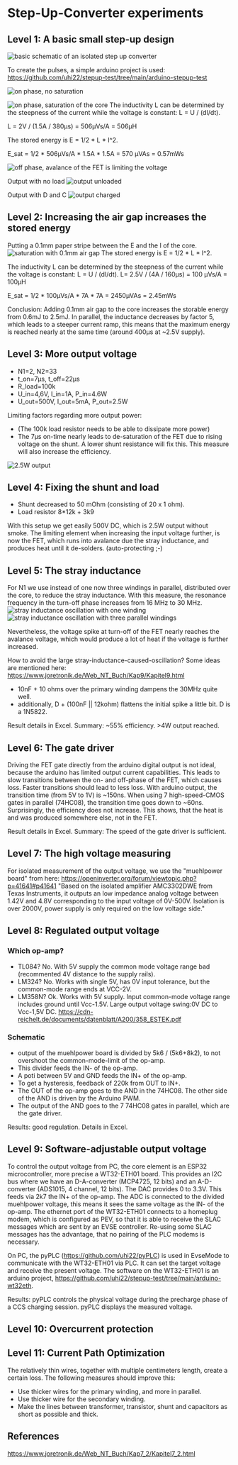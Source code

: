 # Step-Up-Converter experiments

## Level 1: A basic small step-up design

![basic schematic of an isolated step up converter](doc/2024-05-05_isolated_stepup_basic_schematic.jpg)

To create the pulses, a simple arduino project is used: https://github.com/uhi22/stepup-test/tree/main/arduino-stepup-test

![on phase, no saturation](doc/2024-05-02_core_EI35_no_saturation.jpg)

![on phase, saturation of the core](doc/2024-05-02_core_EI35_saturation.jpg)
The inductivity L can be determined by the steepness of the current while the voltage is constant: L = U / (dI/dt).

L = 2V / (1.5A / 380µs) = 506µVs/A = 506µH

The stored energy is E = 1/2 * L * I^2.

E_sat = 1/2 * 506µVs/A * 1.5A * 1.5A = 570 µVAs = 0.57mWs


![off phase, avalance of the FET is limiting the voltage](doc/2024-05-02_core_EI35_input_avalance.jpg)

Output with no load
![output unloaded](doc/2024-05-02_core_EI35_output_unloaded.jpg)

Output with D and C
![output charged](doc/2024-05-02_core_EI35_output_charged.jpg)


## Level 2: Increasing the air gap increases the stored energy

Putting a 0.1mm paper stripe between the E and the I of the core.
![saturation with 0.1mm air gap](doc/2024-05-05_core_EI35_with_additional_0.1mm_gap_primary_current.jpg)
The stored energy is E = 1/2 * L * I^2.

The inductivity L can be determined by the steepness of the current while the voltage is constant: L = U / (dI/dt).
L= 2.5V / (4A / 160µs) = 100 µVs/A = 100µH

E_sat = 1/2 * 100µVs/A * 7A * 7A = 2450µVAs = 2.45mWs

Conclusion: Adding 0.1mm air gap to the core increases the storable energy from 0.6mJ to 2.5mJ. In parallel, the inductance decreases by factor 5, which leads to a steeper current ramp, this means that the maximum energy is reached nearly at the same time (around 400µs at ~2.5V supply).

## Level 3: More output voltage

* N1=2, N2=33
* t_on=7µs, t_off=22µs
* R_load=100k
* U_in=4,6V, I_in=1A, P_in=4.6W
* U_out=500V, I_out=5mA, P_out=2.5W

Limiting factors regarding more output power:
- (The 100k load resistor needs to be able to dissipate more power)
- The 7µs on-time nearly leads to de-saturation of the FET due to rising voltage on the shunt. A lower shunt resistance will fix this. This measure will also increase the efficiency.

![2.5W output](doc/2024-05-05_core_EI35_with_additional_0.1mm_gap_output500V_5mA.jpg)

## Level 4: Fixing the shunt and load

* Shunt decreased to 50 mOhm (consisting of 20 x 1 ohm).
* Load resistor 8*12k + 3k9

With this setup we get easily 500V DC, which is 2.5W output without smoke.
The limiting element when increasing the input voltage further, is now the FET, which runs into avalance due the stray inductance, and produces heat until it de-solders. (auto-protecting ;-)

## Level 5: The stray inductance

For N1 we use instead of one now three windings in parallel, distributed over the core, to reduce the stray inductance. With this measure, the resonance frequency in the turn-off phase increases from 16 MHz to 30 MHz.
![stray inductance oscillation with one winding](doc/2024-05-11_stray_inductance_16MHz.jpg)
![stray inductance oscillation with three parallel windings](doc/2024-05-11_stray_inductance_30MHz.jpg)

Nevertheless, the voltage spike at turn-off of the FET nearly reaches the avalance voltage, which
would produce a lot of heat if the voltage is further increased.

How to avoid the large stray-inductance-caused-oscillation?
Some ideas are mentioned here: https://www.joretronik.de/Web_NT_Buch/Kap9/Kapitel9.html

* 10nF + 10 ohms over the primary winding dampens the 30MHz quite well.
* additionally, D + (100nF || 12kohm) flattens the initial spike a little bit. D is a 1N5822.

Result details in Excel. Summary: ~55% efficiency. >4W output reached.

## Level 6: The gate driver

Driving the FET gate directly from the arduino digital output is not ideal, because the arduino has limited
output current capabilities. This leads to slow transitions between the on- and off-phase of the FET,
which causes loss. Faster transitions should lead to less loss.
With arduino output, the transition time (from 5V to 1V) is ~150ns.
When using 7 high-speed-CMOS gates in parallel (74HC08), the transition time goes down to ~60ns.
Surprisingly, the efficiency does not increase. This shows, that the heat is and was produced somewhere else, not in the FET.

Result details in Excel. Summary: The speed of the gate driver is sufficient.

## Level 7: The high voltage measuring

For isolated measurement of the output voltage, we use the "muehlpower board" from here: https://openinverter.org/forum/viewtopic.php?p=41641#p41641
"Based on the isolated amplifier AMC3302DWE from Texas Instruments, it outputs an low impedance analog voltage between 1.42V and 4.8V corresponding to the input voltage of 0V-500V. Isolation is over 2000V, power supply is only required on the low voltage side."

## Level 8: Regulated output voltage

### Which op-amp?
- TL084? No. With 5V supply the common mode voltage range bad (recommented 4V distance to the supply rails).
- LM324? No. Works with single 5V, has 0V input tolerance, but the common-mode range ends at VCC-2V.
- LM358N? Ok. Works with 5V supply. Input common-mode voltage range includes ground until Vcc-1.5V. Large output voltage swing:0V DC to Vcc-1,5V DC.
https://cdn-reichelt.de/documents/datenblatt/A200/358_ESTEK.pdf

### Schematic
- output of the muehlpower board is divided by 5k6 / (5k6+8k2), to not overshoot the common-mode-limit of the op-amp.
- This divider feeds the IN- of the op-amp.
- A poti between 5V and GND feeds the IN+ of the op-amp.
- To get a hysteresis, feedback of 220k from OUT to IN+.
- The OUT of the op-amp goes to the AND in the 74HC08. The other side of the AND is driven by the Arduino PWM.
- The output of the AND goes to the 7 74HC08 gates in parallel, which are the gate driver.

Results: good regulation. Details in Excel.

## Level 9: Software-adjustable output voltage

To control the output voltage from PC, the core element is an ESP32 microcontroller, more precise a WT32-ETH01 board. This provides an I2C bus
where we have an D-A-converter (MCP4725, 12 bits) and an A-D-converter (ADS1015, 4 channel, 12 bits).
The DAC provides 0 to 3.3V. This feeds via 2k7 the IN+ of the op-amp.
The ADC is connected to the divided muehlpower voltage, this means it sees the same voltage as the IN- of the op-amp.
The ethernet port of the WT32-ETH01 connects to a homeplug modem, which is configured as PEV, so that it is able to receive
the SLAC messages which are sent by an EVSE controller. Re-using some SLAC messages has the advantage, that no pairing
of the PLC modems is necessary.

On PC, the pyPLC (https://github.com/uhi22/pyPLC) is used in EvseMode to communicate with the WT32-ETH01 via PLC. It can set the target voltage and receive the present voltage.
The software on the WT32-ETH01 is an arduino project, https://github.com/uhi22/stepup-test/tree/main/arduino-wt32eth.

Results: pyPLC controls the physical voltage during the precharge phase of a CCS charging session. pyPLC displays the measured voltage.

## Level 10: Overcurrent protection


## Level 11: Current Path Optimization

The relatively thin wires, together with multiple centimeters length, create a certain loss. The following measures should improve this:
* Use thicker wires for the primary winding, and more in parallel.
* Use thicker wire for the secondary winding.
* Make the lines between transformer, transistor, shunt and capacitors as short as possible and thick.

## References

https://www.joretronik.de/Web_NT_Buch/Kap7_2/Kapitel7_2.html
